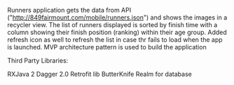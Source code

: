 Runners application gets the data from API ("http://849fairmount.com/mobile/runners.json") and shows the images in a recycler view.
The list of runners displayed is sorted by finish time with a column showing their finish position (ranking) within their age group.
Added refresh icon as well to refresh the list in case thr fails to load when the app is launched.
MVP architecture pattern is used to build the application

Third Party Libraries:

RXJava 2
Dagger 2.0
Retrofit lib
ButterKnife
Realm for database